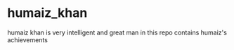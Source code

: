 # humaiz_khan
humaiz khan is very intelligent and great man in this repo contains humaiz's achievements 
